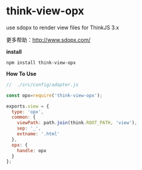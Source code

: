 # think-view-opx
use sdopx to render view files for ThinkJS 3.x

更多帮助：http://www.sdopx.com/

**install**
```
npm install think-view-opx
```
**How To Use**
```javascript
//  ./src/config/adapter.js

const opx=require('think-view-opx'); 

exports.view = {
  type: 'opx',
  common: {
    viewPath: path.join(think.ROOT_PATH, 'view'),
    sep: '_',
    extname: '.html'
  },
  opx: {
    handle: opx
  }
};

```

